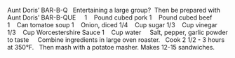 Aunt Doris’ BAR-B-Q
 
Entertaining a large group?  Then be prepared with Aunt Doris’ BAR-B-QUE
 
 
1    Pound cubed pork
1    Pound cubed beef
1    Can tomatoe soup
1    Onion, diced
1/4    Cup sugar
1/3    Cup vinegar
1/3    Cup Worcestershire Sauce
1    Cup water
    Salt, pepper, garlic powder to taste
 
 
Combine ingredients in large oven roaster.  
Cook 2 1/2 - 3 hours at 350°F.  
Then mash with a potatoe masher.
Makes 12-15 sandwiches.
